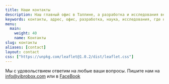 ```yaml
---
title: Наши контакты
description: Наш главный офис в Таллине, а разработка и исследования ведутся в Минске. Пишите на почту или в FaceBook, мы отвечаем на каждое сообщение.
keywords: контакты, адрес, офис, разработка, наука, исследования, где находится, Минск, Беларусь, Таллин
menu:
  main:
    weight: 40
    name: Контакты
slug: контакты
aliases: [contact]
layout: contact
css: ["https://unpkg.com/leaflet@1.0.2/dist/leaflet.css"]
---
```

Мы с удовольствием ответим на любые ваши вопросы. Пишите нам на <info@vibrobox.com> или в [FaceBook](https://m.me/VibroBox)
